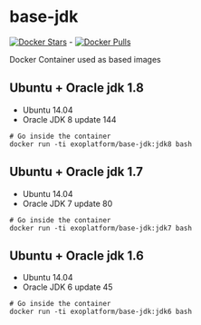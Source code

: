 # base-jdk

[![Docker Stars](https://img.shields.io/docker/stars/exoplatform/base-jdk.svg)]() - [![Docker Pulls](https://img.shields.io/docker/pulls/exoplatform/base-jdk.svg)]()

Docker Container used as based images

## Ubuntu + Oracle jdk 1.8

* Ubuntu 14.04
* Oracle JDK 8 update 144

```
# Go inside the container
docker run -ti exoplatform/base-jdk:jdk8 bash
```

## Ubuntu + Oracle jdk 1.7

* Ubuntu 14.04
* Oracle JDK 7 update 80

```
# Go inside the container
docker run -ti exoplatform/base-jdk:jdk7 bash
```

## Ubuntu + Oracle jdk 1.6

* Ubuntu 14.04
* Oracle JDK 6 update 45

```
# Go inside the container
docker run -ti exoplatform/base-jdk:jdk6 bash
```
